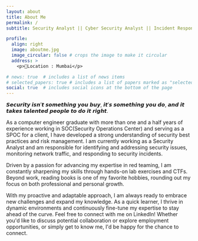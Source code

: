 ```yaml
---
layout: about
title: About Me
permalink: /
subtitle: Security Analyst || Cyber Security Analyst || Incident Response || AppSec

profile:
  align: right
  image: aboutme.jpg
  image_circular: false # crops the image to make it circular
  address: >
    <p>📍Location : Mumbai</p>

# news: true  # includes a list of news items
# selected_papers: true # includes a list of papers marked as "selected={true}"
social: true  # includes social icons at the bottom of the page
---
```


𝙎𝙚𝙘𝙪𝙧𝙞𝙩𝙮 𝙞𝙨𝙣’𝙩 𝙨𝙤𝙢𝙚𝙩𝙝𝙞𝙣𝙜 𝙮𝙤𝙪 𝙗𝙪𝙮, 𝙞𝙩’𝙨 𝙨𝙤𝙢𝙚𝙩𝙝𝙞𝙣𝙜 𝙮𝙤𝙪 𝙙𝙤, 𝙖𝙣𝙙 𝙞𝙩 𝙩𝙖𝙠𝙚𝙨 𝙩𝙖𝙡𝙚𝙣𝙩𝙚𝙙 𝙥𝙚𝙤𝙥𝙡𝙚 𝙩𝙤 𝙙𝙤 𝙞𝙩 𝙧𝙞𝙜𝙝𝙩.

As a computer engineer graduate with more than one and a half years of experience working in SOC(Security Operations Center) and serving as a SPOC for a client, I have developed a strong understanding of security best practices and risk management. I am currently working as a Security Analyst and am responsible for identifying and addressing security issues, monitoring network traffic, and responding to security incidents.

Driven by a passion for advancing my expertise in red teaming, I am constantly sharpening my skills through hands-on lab exercises and CTFs. Beyond work, reading books is one of my favorite hobbies, rounding out my focus on both professional and personal growth.

With my proactive and adaptable approach, I am always ready to embrace new challenges and expand my knowledge. As a quick learner, I thrive in dynamic environments and continuously fine-tune my expertise to stay ahead of the curve. Feel free to connect with me on LinkedIn! Whether you'd like to discuss potential collaboration or explore employment opportunities, or simply get to know me, I'd be happy for the chance to connect.
